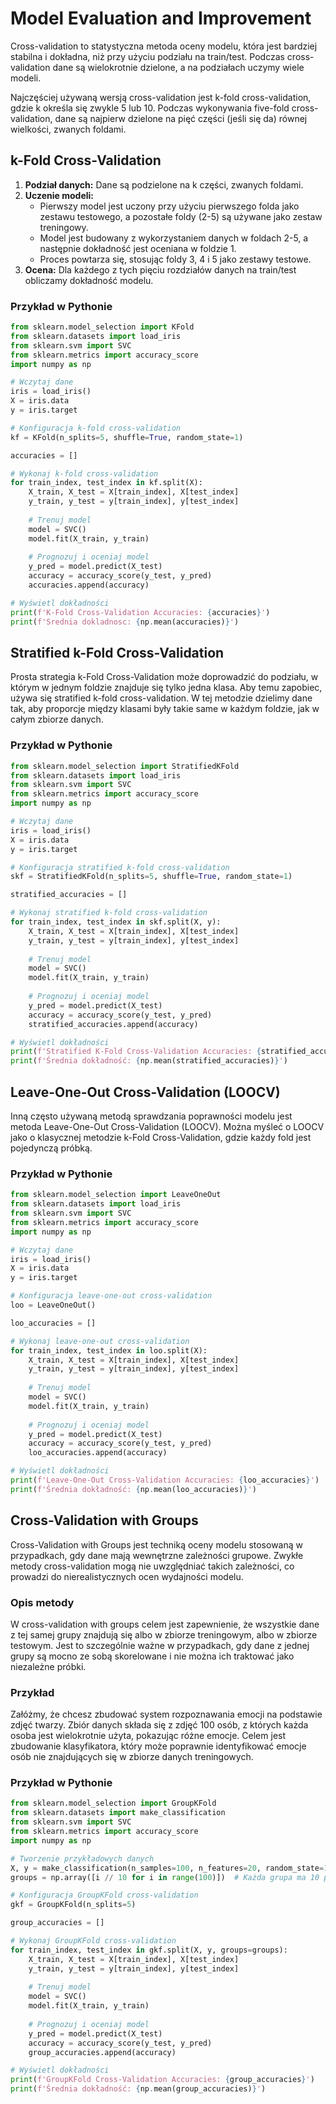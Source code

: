 # Model Evaluation and Improvement

Cross-validation to statystyczna metoda oceny modelu, która jest bardziej stabilna i dokładna, niż przy użyciu podziału na train/test. Podczas cross-validation dane są wielokrotnie dzielone, a na podziałach uczymy wiele modeli. 

Najczęściej używaną wersją cross-validation jest k-fold cross-validation, gdzie k określa się zwykle 5 lub 10. Podczas wykonywania five-fold cross-validation, dane są najpierw dzielone na pięć części (jeśli się da) równej wielkości, zwanych foldami.

## k-Fold Cross-Validation

1. **Podział danych:** Dane są podzielone na k części, zwanych foldami.
2. **Uczenie modeli:** 
    - Pierwszy model jest uczony przy użyciu pierwszego folda jako zestawu testowego, a pozostałe foldy (2-5) są używane jako zestaw treningowy.
    - Model jest budowany z wykorzystaniem danych w foldach 2-5, a następnie dokładność jest oceniana w foldzie 1.
    - Proces powtarza się, stosując foldy 3, 4 i 5 jako zestawy testowe.
3. **Ocena:** Dla każdego z tych pięciu rozdziałów danych na train/test obliczamy dokładność modelu.

### Przykład w Pythonie

```python
from sklearn.model_selection import KFold
from sklearn.datasets import load_iris
from sklearn.svm import SVC
from sklearn.metrics import accuracy_score
import numpy as np

# Wczytaj dane
iris = load_iris()
X = iris.data
y = iris.target

# Konfiguracja k-fold cross-validation
kf = KFold(n_splits=5, shuffle=True, random_state=1)

accuracies = []

# Wykonaj k-fold cross-validation
for train_index, test_index in kf.split(X):
    X_train, X_test = X[train_index], X[test_index]
    y_train, y_test = y[train_index], y[test_index]
    
    # Trenuj model
    model = SVC()
    model.fit(X_train, y_train)
    
    # Prognozuj i oceniaj model
    y_pred = model.predict(X_test)
    accuracy = accuracy_score(y_test, y_pred)
    accuracies.append(accuracy)

# Wyświetl dokładności
print(f'K-Fold Cross-Validation Accuracies: {accuracies}')
print(f'Srednia dokladnosc: {np.mean(accuracies)}')
```

## Stratified k-Fold Cross-Validation

Prosta strategia k-Fold Cross-Validation może doprowadzić do podziału, w którym w jednym foldzie znajduje się tylko jedna klasa. Aby temu zapobiec, używa się stratified k-fold cross-validation. W tej metodzie dzielimy dane tak, aby proporcje między klasami były takie same w każdym foldzie, jak w całym zbiorze danych.

### Przykład w Pythonie

```python
from sklearn.model_selection import StratifiedKFold
from sklearn.datasets import load_iris
from sklearn.svm import SVC
from sklearn.metrics import accuracy_score
import numpy as np

# Wczytaj dane
iris = load_iris()
X = iris.data
y = iris.target

# Konfiguracja stratified k-fold cross-validation
skf = StratifiedKFold(n_splits=5, shuffle=True, random_state=1)

stratified_accuracies = []

# Wykonaj stratified k-fold cross-validation
for train_index, test_index in skf.split(X, y):
    X_train, X_test = X[train_index], X[test_index]
    y_train, y_test = y[train_index], y[test_index]
    
    # Trenuj model
    model = SVC()
    model.fit(X_train, y_train)
    
    # Prognozuj i oceniaj model
    y_pred = model.predict(X_test)
    accuracy = accuracy_score(y_test, y_pred)
    stratified_accuracies.append(accuracy)

# Wyświetl dokładności
print(f'Stratified K-Fold Cross-Validation Accuracies: {stratified_accuracies}')
print(f'Średnia dokładność: {np.mean(stratified_accuracies)}')
```

## Leave-One-Out Cross-Validation (LOOCV)

Inną często używaną metodą sprawdzania poprawności modelu jest metoda Leave-One-Out Cross-Validation (LOOCV). Można myśleć o LOOCV jako o klasycznej metodzie k-Fold Cross-Validation, gdzie każdy fold jest pojedynczą próbką.

### Przykład w Pythonie

```python
from sklearn.model_selection import LeaveOneOut
from sklearn.datasets import load_iris
from sklearn.svm import SVC
from sklearn.metrics import accuracy_score
import numpy as np

# Wczytaj dane
iris = load_iris()
X = iris.data
y = iris.target

# Konfiguracja leave-one-out cross-validation
loo = LeaveOneOut()

loo_accuracies = []

# Wykonaj leave-one-out cross-validation
for train_index, test_index in loo.split(X):
    X_train, X_test = X[train_index], X[test_index]
    y_train, y_test = y[train_index], y[test_index]
    
    # Trenuj model
    model = SVC()
    model.fit(X_train, y_train)
    
    # Prognozuj i oceniaj model
    y_pred = model.predict(X_test)
    accuracy = accuracy_score(y_test, y_pred)
    loo_accuracies.append(accuracy)

# Wyświetl dokładności
print(f'Leave-One-Out Cross-Validation Accuracies: {loo_accuracies}')
print(f'Średnia dokładność: {np.mean(loo_accuracies)}')
```


## Cross-Validation with Groups

Cross-Validation with Groups jest techniką oceny modelu stosowaną w przypadkach, gdy dane mają wewnętrzne zależności grupowe. Zwykłe metody cross-validation mogą nie uwzględniać takich zależności, co prowadzi do nierealistycznych ocen wydajności modelu.

### Opis metody

W cross-validation with groups celem jest zapewnienie, że wszystkie dane z tej samej grupy znajdują się albo w zbiorze treningowym, albo w zbiorze testowym. Jest to szczególnie ważne w przypadkach, gdy dane z jednej grupy są mocno ze sobą skorelowane i nie można ich traktować jako niezależne próbki.

### Przykład

Załóżmy, że chcesz zbudować system rozpoznawania emocji na podstawie zdjęć twarzy. Zbiór danych składa się z zdjęć 100 osób, z których każda osoba jest wielokrotnie użyta, pokazując różne emocje. Celem jest zbudowanie klasyfikatora, który może poprawnie identyfikować emocje osób nie znajdujących się w zbiorze danych treningowych.

### Przykład w Pythonie

```python
from sklearn.model_selection import GroupKFold
from sklearn.datasets import make_classification
from sklearn.svm import SVC
from sklearn.metrics import accuracy_score
import numpy as np

# Tworzenie przykładowych danych
X, y = make_classification(n_samples=100, n_features=20, random_state=1)
groups = np.array([i // 10 for i in range(100)])  # Każda grupa ma 10 próbek

# Konfiguracja GroupKFold cross-validation
gkf = GroupKFold(n_splits=5)

group_accuracies = []

# Wykonaj GroupKFold cross-validation
for train_index, test_index in gkf.split(X, y, groups=groups):
    X_train, X_test = X[train_index], X[test_index]
    y_train, y_test = y[train_index], y[test_index]
    
    # Trenuj model
    model = SVC()
    model.fit(X_train, y_train)
    
    # Prognozuj i oceniaj model
    y_pred = model.predict(X_test)
    accuracy = accuracy_score(y_test, y_pred)
    group_accuracies.append(accuracy)

# Wyświetl dokładności
print(f'GroupKFold Cross-Validation Accuracies: {group_accuracies}')
print(f'Średnia dokładność: {np.mean(group_accuracies)}')
```